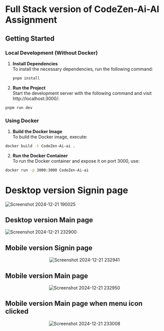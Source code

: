 # Full Stack version of CodeZen-Ai-AI Assignment

## Getting Started

### Local Development (Without Docker)

1. **Install Dependencies**  
   To install the necessary dependencies, run the following command:

   ```bash
   pnpm install

   ```

2. **Run the Project**  
   Start the development server with the following command and visit http://localhost:3000/:

```bash
pnpm run dev
```

### Using Docker

1. **Build the Docker Image**  
   To build the Docker image, execute:

```bash
docker build -t CodeZen-Ai-ai .
```

2. **Run the Docker Container**  
   To run the Docker container and expose it on port 3000, use:

```bash
docker run -p 3000:3000 CodeZen-Ai-ai
```

# Desktop version Signin page

![Screenshot 2024-12-21 190025](https://github.com/user-attachments/assets/3f2f7523-a1e5-45af-9583-dd02ccedffd2)

## Desktop version Main page

![Screenshot 2024-12-21 232900](https://github.com/user-attachments/assets/a547fb80-80fa-448b-83f7-a7f8778ee668)

## Mobile version Signin page

<p align="center">
  <img src="https://github.com/user-attachments/assets/54c16009-7529-4104-9ddd-841c035d59d6" alt="Screenshot 2024-12-21 232941">
</p>

## Mobile version Main page

<p align="center">
  <img src="https://github.com/user-attachments/assets/250b49ed-2f7f-4ae6-a1de-42067564a1a8" alt="Screenshot 2024-12-21 232950">
</p>

## Mobile version Main page when menu icon clicked

<p align="center">
   <img src="https://github.com/user-attachments/assets/432d8235-3842-40df-b022-7b6ed0b8f23f" alt="Screenshot 2024-12-21 233008">

</p>
